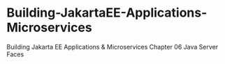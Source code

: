 # Building-JakartaEE-Applications-Microservices
Building Jakarta EE Applications &amp; Microservices
Chapter 06 Java Server Faces

